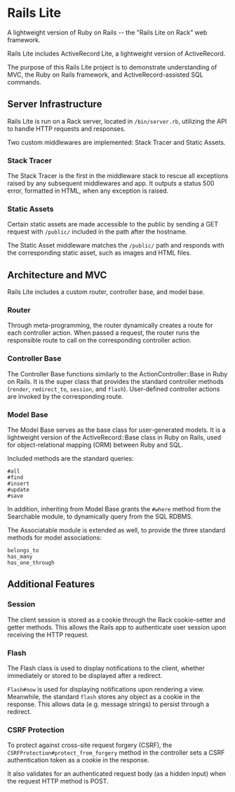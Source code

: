 # Rails Lite

A lightweight version of Ruby on Rails -- the "Rails Lite on Rack" web framework.

Rails Lite includes ActiveRecord Lite, a lightweight version of ActiveRecord.

The purpose of this Rails Lite project is to demonstrate understanding of MVC, the Ruby on Rails framework, and ActiveRecord-assisted SQL commands.

## Server Infrastructure

Rails Lite is run on a Rack server, located in `/bin/server.rb`, utilizing the API to handle HTTP requests and responses.

Two custom middlewares are implemented: Stack Tracer and Static Assets.

### Stack Tracer

The Stack Tracer is the first in the middleware stack to rescue all exceptions raised by any subsequent middlewares and app. It outputs a status 500 error, formatted in HTML, when any exception is raised.

### Static Assets

Certain static assets are made accessible to the public by sending a GET request with `/public/` included in the path after the hostname.

The Static Asset middleware matches the `/public/` path and responds with the corresponding static asset, such as images and HTML files.

## Architecture and MVC

Rails Lite includes a custom router, controller base, and model base.

### Router

Through meta-programming, the router dynamically creates a route for each controller action. When passed a request, the router runs the responsible route to call on the corresponding controller action.

### Controller Base

The Controller Base functions similarly to the ActionController::Base in Ruby on Rails. It is the super class that provides the standard controller methods (`render`, `redirect_to`, `session`, and `flash`). User-defined controller actions are invoked by the corresponding route.

### Model Base

The Model Base serves as the base class for user-generated models. It is a lightweight version of the ActiveRecord::Base class in Ruby on Rails, used for object-relational mapping (ORM) between Ruby and SQL.

Included methods are the standard queries:

```
#all
#find
#insert
#update
#save
```

In addition, inheriting from Model Base grants the `#where` method from the Searchable module, to dynamically query from the SQL RDBMS.

The Associatable module is extended as well, to provide the three standard methods for model associations:

```
belongs_to
has_many
has_one_through
```

## Additional Features

### Session

The client session is stored as a cookie through the Rack cookie-setter and getter methods. This allows the Rails app to authenticate user session upon receiving the HTTP request.

### Flash

The Flash class is used to display notifications to the client, whether immediately or stored to be displayed after a redirect.

`Flash#now` is used for displaying notifications upon rendering a view. Meanwhile, the standard `flash` stores any object as a cookie in the response. This allows data (e.g. message strings) to persist through a redirect.

### CSRF Protection

To protect against cross-site request forgery (CSRF), the `CSRFProtection#protect_from_forgery` method in the controller sets a CSRF authentication token as a cookie in the response.

It also validates for an authenticated request body (as a hidden input) when the request HTTP method is POST.

